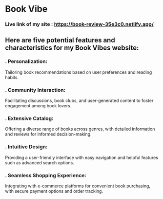 # Book Vibe

### Live link of my site : https://book-review-35e3c0.netlify.app/

## Here are five potential features and characteristics for my Book Vibes website:

### . Personalization: 
 Tailoring book recommendations based on user preferences and reading habits.
### . Community Interaction: 
Facilitating discussions, book clubs, and user-generated content to foster engagement among book lovers.
### . Extensive Catalog: 
Offering a diverse range of books across genres, with detailed information and reviews for informed decision-making.
### . Intuitive Design: 
Providing a user-friendly interface with easy navigation and helpful features such as advanced search options.
### . Seamless Shopping Experience: 
Integrating with e-commerce platforms for convenient book purchasing, with secure payment options and order tracking.
